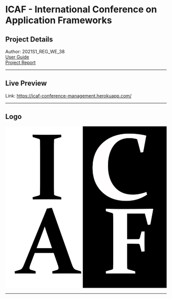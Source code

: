 # ICAF - International Conference on Application Frameworks

## Project Details
Author: 2021S1_REG_WE_38<br>
<a href="https://github.com/Sandun01/ICAF-Conference_Management_System/blob/dev/2021S1_REG_WE_38%20.pdf">User Guide</a><br>
<a href="https://github.com/Sandun01/ICAF-Conference_Management_System/blob/dev/2021S1_REG_WE_38%20.pdf">Project Report</a><br>
<hr>

## Live Preview
Link: https://icaf-conference-management.herokuapp.com/
<hr>

## Logo
<img src="frontend/public/images/logo.png">
<hr>
